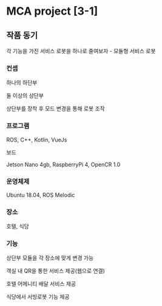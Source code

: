 # MCA project [3-1]    

## 작품 동기

각 기능을 가진 서비스 로봇을 하나로 줄여보자 - 모듈형 서비스 로봇

### 컨셉

하나의 하단부

둘 이상의 상단부

상단부를 장착 후 모드 변경을 통해 로봇 조작

### 프로그램

ROS, C++, Kotlin, VueJs

보드

Jetson Nano 4gb, RaspberryPi 4, OpenCR 1.0

### 운영체제

Ubuntu 18.04, ROS Melodic

### 장소

호텔, 식당

### 기능

상단부 모듈을 각 장소에 맞게 변경 가능

객실 내 QR을 통한 서비스 제공(웹으로 연결)

호텔 어메니티 배달 서비스 제공

식당에서 서빙로봇 기능 제공

